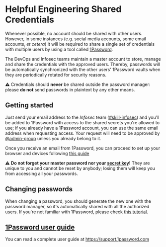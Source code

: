 # Helpful Engineering Shared Credentials

Whenever possible, no account should be shared with other users. However, in some instances (e.g. social media accounts, some email accounts, *et cetera*) it will be required to share a single set of credentials with multiple users by using a tool called [1Password](https://1password.com).

The DevOps and Infosec teams maintain a master account to store, manage and share the credentials with the approved users. Thereby, passwords will be automatically synchronized with the other users' 1Password vaults when they are periodically rotated for security reasons.

:warning: Credentials should **never** be shared outside the password manager: please **do not** send passwords in plaintext by any other means.

## Getting started

Just send your email address to the _Infosec_ team ([#skill-infosec](https://app.slack.com/client/TUTSYURT3/CV4TYGC1Z)) and you'll be added to 1Password with access to the shared secrets you're allowed to use; if you already have a 1Password account, you can use the same email address when requesting access. Your request will need to be approved by [@admin-group](https://helpfulengineering.slack.com/admin/user_groups) unless you already belong to it.

Once you receive an email from 1Password, you can proceed to set up your browser and devices following [this guide](https://support.1password.com/explore/team-member/)

:warning: **Do not forget your master password nor your [secret key](https://support.1password.com/secret-key-security/)!** They are unique to you and cannot be reset by anybody; losing them will keep you from accessing all your passwords.

## Changing passwords

When changing a password, you should generate the new one with the password manager, so it's automatically shared with all the authorized users. If you're not familiar with 1Password, please check [this tutorial](https://support.1password.com/change-website-password/).

## [1Password user guide](https://support.1password.com)

You can read a complete user guide at https://support.1password.com
